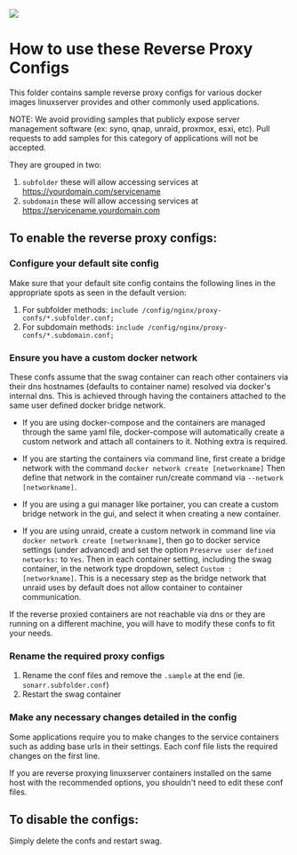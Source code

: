 ![](https://raw.githubusercontent.com/linuxserver/docker-templates/master/linuxserver.io/img/linuxserver_small.png)

# How to use these Reverse Proxy Configs

This folder contains sample reverse proxy configs for various docker images linuxserver provides and other commonly used applications. 

NOTE: We avoid providing samples that publicly expose server management software (ex: syno, qnap, unraid, proxmox, esxi, etc). Pull requests to add samples for this category of applications will not be accepted.

They are grouped in two:

1. `subfolder` these will allow accessing services at https://yourdomain.com/servicename
2. `subdomain` these will allow accessing services at https://servicename.yourdomain.com

## To enable the reverse proxy configs:

### Configure your default site config

Make sure that your default site config contains the following lines in the appropriate spots as seen in the default version:

1) For subfolder methods: `include /config/nginx/proxy-confs/*.subfolder.conf;`
2) For subdomain methods: `include /config/nginx/proxy-confs/*.subdomain.conf;`

### Ensure you have a custom docker network

These confs assume that the swag container can reach other containers via their dns hostnames (defaults to container name) resolved via docker's internal dns. This is achieved through having the containers attached to the same user defined docker bridge network. 

- If you are using docker-compose and the containers are managed through the same yaml file, docker-compose will automatically create a custom network and attach all containers to it. Nothing extra is required.

- If you are starting the containers via command line, first create a bridge network with the command `docker network create [networkname]` Then define that network in the container run/create command via `--network [networkname]`.

- If you are using a gui manager like portainer, you can create a custom bridge network in the gui, and select it when creating a new container.

- If you are using unraid, create a custom network in command line via `docker network create [networkname]`, then go to docker service settings (under advanced) and set the option `Preserve user defined networks:` to `Yes`. Then in each container setting, including the swag container, in the network type dropdown, select `Custom : [networkname]`.  This is a necessary step as the bridge network that unraid uses by default does not allow container to container communication.

If the reverse proxied containers are not reachable via dns or they are running on a different machine, you will have to modify these confs to fit your needs.

### Rename the required proxy configs

1) Rename the conf files and remove the `.sample` at the end (ie. `sonarr.subfolder.conf`)
2) Restart the swag container

### Make any necessary changes detailed in the config

Some applications require you to make changes to the service containers such as adding base urls in their settings. Each conf file lists the required changes on the first line.

If you are reverse proxying linuxserver containers installed on the same host with the recommended options, you shouldn't need to edit these conf files.

## To disable the configs:

Simply delete the confs and restart swag.
